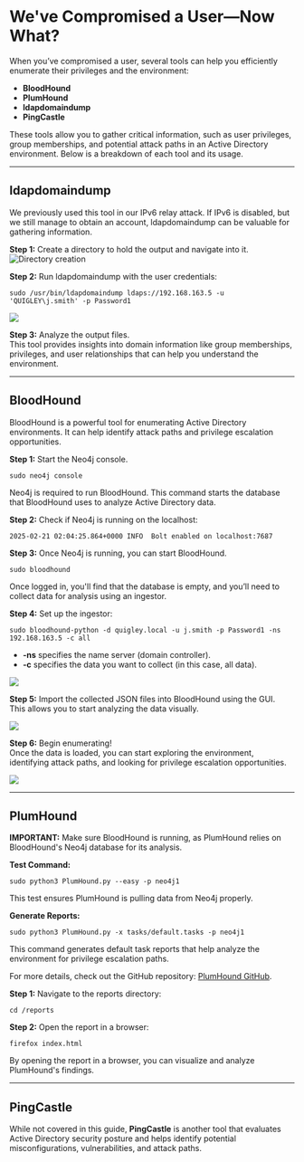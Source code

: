 # We've Compromised a User—Now What?

When you’ve compromised a user, several tools can help you efficiently enumerate their privileges and the environment:

- **BloodHound**
- **PlumHound**
- **ldapdomaindump**
- **PingCastle**

These tools allow you to gather critical information, such as user privileges, group memberships, and potential attack paths in an Active Directory environment. Below is a breakdown of each tool and its usage.

---

## ldapdomaindump

We previously used this tool in our IPv6 relay attack. If IPv6 is disabled, but we still manage to obtain an account, ldapdomaindump can be valuable for gathering information.

**Step 1:** Create a directory to hold the output and navigate into it.  
![Directory creation](../../Images/Pasted%20image%2020250220205343.png)

**Step 2:** Run ldapdomaindump with the user credentials:

```command
sudo /usr/bin/ldapdomaindump ldaps://192.168.163.5 -u 'QUIGLEY\j.smith' -p Password1
```

![](../../Images/Pasted%20image%2020250220210253.png)

**Step 3:** Analyze the output files.  
This tool provides insights into domain information like group memberships, privileges, and user relationships that can help you understand the environment.

---

## BloodHound

BloodHound is a powerful tool for enumerating Active Directory environments. It can help identify attack paths and privilege escalation opportunities.

**Step 1:** Start the Neo4j console.

`sudo neo4j console`

Neo4j is required to run BloodHound. This command starts the database that BloodHound uses to analyze Active Directory data.

**Step 2:** Check if Neo4j is running on the localhost:

`2025-02-21 02:04:25.864+0000 INFO  Bolt enabled on localhost:7687`

**Step 3:** Once Neo4j is running, you can start BloodHound.

`sudo bloodhound`

Once logged in, you'll find that the database is empty, and you’ll need to collect data for analysis using an ingestor.

**Step 4:** Set up the ingestor:

`sudo bloodhound-python -d quigley.local -u j.smith -p Password1 -ns 192.168.163.5 -c all`

- **-ns** specifies the name server (domain controller).
- **-c** specifies the data you want to collect (in this case, all data).

![](../../Images/Pasted%20image%2020250220211326.png)

**Step 5:** Import the collected JSON files into BloodHound using the GUI.  
This allows you to start analyzing the data visually.

![](../../Images/Pasted%20image%2020250220211522.png)

**Step 6:** Begin enumerating!  
Once the data is loaded, you can start exploring the environment, identifying attack paths, and looking for privilege escalation opportunities.

![](../../Images/Pasted%20image%2020250220211647.png)

---

## PlumHound

**IMPORTANT:** Make sure BloodHound is running, as PlumHound relies on BloodHound's Neo4j database for its analysis.

**Test Command:**

`sudo python3 PlumHound.py --easy -p neo4j1`

This test ensures PlumHound is pulling data from Neo4j properly.

**Generate Reports:**

`sudo python3 PlumHound.py -x tasks/default.tasks -p neo4j1`

This command generates default task reports that help analyze the environment for privilege escalation paths.

For more details, check out the GitHub repository: [PlumHound GitHub](https://github.com/PlumHound/PlumHound).

**Step 1:** Navigate to the reports directory:

`cd /reports`

**Step 2:** Open the report in a browser:

`firefox index.html`

By opening the report in a browser, you can visualize and analyze PlumHound's findings.

---

## PingCastle

While not covered in this guide, **PingCastle** is another tool that evaluates Active Directory security posture and helps identify potential misconfigurations, vulnerabilities, and attack paths.